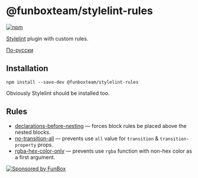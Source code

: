# @funboxteam/stylelint-rules

[![npm](https://img.shields.io/npm/v/@funboxteam/stylelint-rules.svg)](https://www.npmjs.com/package/@funboxteam/stylelint-rules)

[Stylelint](https://stylelint.io/) plugin with custom rules.

[По-русски](./README.ru.md)

## Installation

```
npm install --save-dev @funboxteam/stylelint-rules
```

Obviously Stylelint should be installed too.

## Rules

- [declarations-before-nesting](./docs/rules/declarations-before-nesting.md) — forces block rules be placed above the nested blocks.
- [no-transition-all](./docs/rules/no-transition-all.md) — prevents use `all` value for `transition` & `transition-property` props.
- [rgba-hex-color-only](./docs/rules/rgba-hex-color-only.md) — prevents use `rgba` function with non-hex color as a first argument.

[![Sponsored by FunBox](https://funbox.ru/badges/sponsored_by_funbox_centered.svg)](https://funbox.ru)
